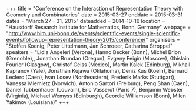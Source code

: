 +++
title = "Conference on the Interaction of Representation Theory with Geometry and Combinatorics"
date = 2015-03-27
enddate = 2015-03-31
dates = "March 27 - 31, 2015"
dateadded = 2014-10-16
location = "Hausdorff Research Institute for Mathematics, Bonn, Germany"
webpage = "http://www.him.uni-bonn.de/events/scientific-events/single-scientific-events/followup-representation-theory-2015/conference/"
organisers = "Steffen Koenig, Peter Littelmann, Jan Schroeer, Catharina Stroppel"
speakers = "Lidia Angeleri (Verona), Hanno Becker (Bonn), Michel Brion (Grenoble),, Jonathan Brundan (Oregon), Evgeny Feigin (Moscow), Ghislain Fourier (Glasgow), Christof Geiss (Mexico), Martin Kalck (Edinburg), Mikhail Kapranov (Yale), Jonathan Kujawa (Oklahoma), Deniz Kus (Koeln), Bernard Leclerc (Caen), Ivan Losev (Northeastern), Frederik Marks (Stuttgart), Vanessa Miemietz (Norwich), Antonio Sartori (Freiburg), Peng Shan (Caen), Daniel Tubbenhauer (Louvain), Eric Vasserot (Paris 7), Benjamin Webster (Virginia), Michael Wemyss (Edinburgh), Geordie Williamson (Bonn), Milen Yakimov (Louisiana)"
+++
